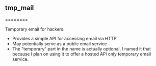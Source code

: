 ## tmp_mail
========

Temporary email for hackers.

* Provides a simple API for accessing email via HTTP
* May potentially serve as a public email service
* The "temporary" part in the name is actually optional. I named it that because I plan on using it to offer a hosted API only temporary email service.
